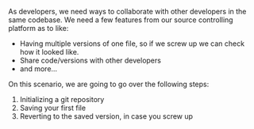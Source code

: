 As developers, we need ways to collaborate with other developers in the same codebase.
We need a few features from our source controlling platform as to like:
* Having multiple versions of one file, so if we screw up we can check how it looked like.
* Share code/versions with other developers 
* and more...

On this scenario, we are going to go over the following steps:

1. Initializing a git repository
2. Saving your first file
3. Reverting to the saved version, in case you screw up